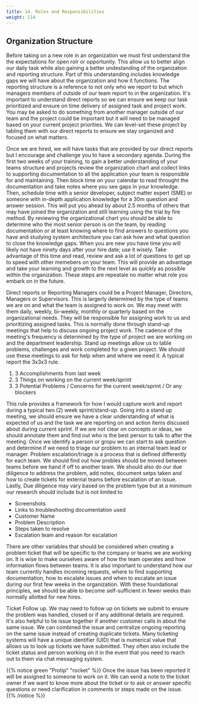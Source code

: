 ```yaml
---
title: 14. Roles and Responsibilities 
weight: 114
---
```


## Organization Structure

Before taking on a new role in an organization we must first understand the the expectations for open rolr or opportunity. This allow us to better align our daily task while also gaining a better undestanding of the organization and reporting structure. Part of this understanding includes knowledge gaps we will have about the organization and how it functions. The reporting structure is a reference to not only who we report to but which managers members of outside of our team report to in the organization. It's important to understand direct reports so we can ensure we keep our task prioritized and ensure on time delivery of assigned task and project work. You may be asked to do something from another manager outside of our team and the project could be important but it will need to be managed based on your current project priorities. We can level-set these project by tabling them with our direct reports to ensure we stay organized and focused on what matters. 

Once we are hired, we will have tasks that are provided by our direct reports but I encourage and challenge you to have a secondary agenda. During the first two weeks of your training, to gain a better understanding of your teams structure and projects review the organization chart and collect links to supporting documentation to all the application your team is responsible for and maintaining. Then block time on your calendar to read throught the documentation and take notes where you see gaps in your knowledge. Then, schedule time with a senior developer, subject matter expert (SME) or someone with in-depth application knowledge for a 30m question and answer session. This will put you ahead by about 2.5 months of others that may have joined the organization and still learning using the trial by fire method. By reviewing the organizational chart you should be able to determine who the most senior person is on the team, by reading documentation or at least knowing where to find answers to questions you have and studying system architecture you can ask how and what question to close the knowledge gaps. When you are new you have time you will likely not have ninety days after your hire date; use it wisely. Take advantage of this time and read, review and ask a lot of questions to get up to speed with other memebers on your team. This will provide an advantage and take your learning and growth to the next level as quickly as possible within the organization. These steps are repeatale no matter what role you embark on in the future.     

Direct reports or Reporting Managers could be a Project Manager, Directors, Managers or Supervisors. This is largerly determined by the type of teams we are on and what the team is assigned to work on. We may meet with them daily, weekly, bi-weekly, monthly or quarterly based on the organizational needs. They will be responsible for assigning work to us and prioritizing assigned tasks. This is normally done through stand-up meetings that help to discuss ongoing project work. The cadence of the meeting's frequency is determined by the type of project we are working on and the department leadership. Stand up meetings allow us to table problems, challenges and work completed for a given project. We should use these meetings to ask for help when and where we need it. A typical report the 3x3x3 rule. 

1. 3 Accomplishments from last week  
2. 3 Things on working on the current week/sprint
3. 3 Potential Problems / Concerns for the current week/sprint / Or any blockers  

This rule provides a framework for how I would capture work and report during a typical two (2) week sprint/stand-up. Going into a stand up meeting, we should ensure we have a clear understanding of what is expected of us and the task we are reporting on and action items discused about during current sprint. If we are not clear on concepts or ideas, we should annotate them and find out who is the best person to talk to after the meeting. Once we identify a person or gropu we can start to ask question and determine if we need to triage our problem to an internal team lead or manager. Problem escalation/triage is a process that is defined differently for each team. We should find out how probles should be moved between teams before we hand if off to another team. We should also do our due diligence to address the problem, add notes, document setps taken and how to create tickets for external teams before escalation of an issue. Lastly, Due diligence may vary based on the problem type but at a minimum our research should include but is not limited to 

* Screenshots
* Links to troubleshooting documentation used  
* Customer Name 
* Problem Description 
* Steps taken to resolve
* Escalation team and reason for escalation 

There are other variables that should be considered when creating a problem ticket that will be specific to the company or teams we are working on. It is wise to make ourselves aware of how the team operates and how information flows between teams. It is also important to understand how our team currently handles incoming requests, where to find supporting documentation, how to escalate issues and when to escalate an issue during our first few weeks in the organization. With these foundational principles, we should be able to become self-sufficient in fewer weeks than normally allotted for new hires. 

Ticket Follow up. We may need to follow up on tickets we submit to ensure the problem was handled, closed or if any additional details are required. It's also helpful to tie issue together if another customer calls in about the same issue. We can combined the issue and centralize ongoing reporting on the same issue instead of creating duplicate tickets. Many ticketing systems will have a unique identifier (UID) that is numerical value that allows us to look up tickets we have submitted. They often also include the ticket status and person working on it in the event that you need to reach out to them via chat messaging system. 

{{% notice green "Protip" "rocket" %}}
Once the issue has been reported it will be assigned to someone to work on it. We can send a note to the ticket owner if we want to know more about the ticket or to ask or answer specific questions or need clarification in comments or steps made on the issue. 
{{% /notice %}}
